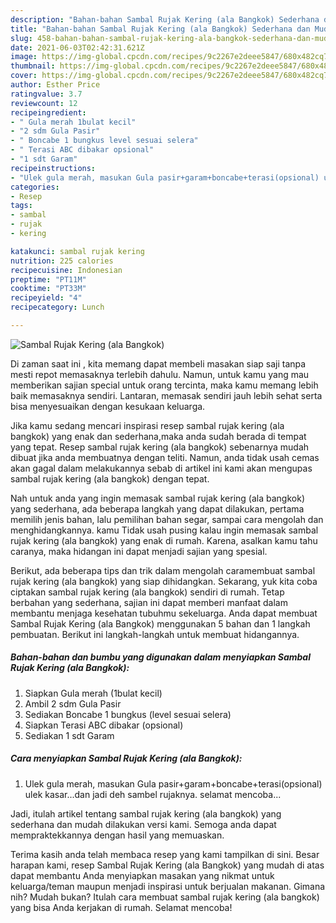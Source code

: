 ```yaml
---
description: "Bahan-bahan Sambal Rujak Kering (ala Bangkok) Sederhana dan Mudah Dibuat"
title: "Bahan-bahan Sambal Rujak Kering (ala Bangkok) Sederhana dan Mudah Dibuat"
slug: 458-bahan-bahan-sambal-rujak-kering-ala-bangkok-sederhana-dan-mudah-dibuat
date: 2021-06-03T02:42:31.621Z
image: https://img-global.cpcdn.com/recipes/9c2267e2deee5847/680x482cq70/sambal-rujak-kering-ala-bangkok-foto-resep-utama.jpg
thumbnail: https://img-global.cpcdn.com/recipes/9c2267e2deee5847/680x482cq70/sambal-rujak-kering-ala-bangkok-foto-resep-utama.jpg
cover: https://img-global.cpcdn.com/recipes/9c2267e2deee5847/680x482cq70/sambal-rujak-kering-ala-bangkok-foto-resep-utama.jpg
author: Esther Price
ratingvalue: 3.7
reviewcount: 12
recipeingredient:
- " Gula merah 1bulat kecil"
- "2 sdm Gula Pasir"
- " Boncabe 1 bungkus level sesuai selera"
- " Terasi ABC dibakar opsional"
- "1 sdt Garam"
recipeinstructions:
- "Ulek gula merah, masukan Gula pasir+garam+boncabe+terasi(opsional) ulek kasar...dan jadi deh sambel rujaknya. selamat mencoba..."
categories:
- Resep
tags:
- sambal
- rujak
- kering

katakunci: sambal rujak kering 
nutrition: 225 calories
recipecuisine: Indonesian
preptime: "PT11M"
cooktime: "PT33M"
recipeyield: "4"
recipecategory: Lunch

---
```



![Sambal Rujak Kering (ala Bangkok)](https://img-global.cpcdn.com/recipes/9c2267e2deee5847/680x482cq70/sambal-rujak-kering-ala-bangkok-foto-resep-utama.jpg)

Di zaman  saat ini , kita memang dapat membeli masakan siap saji tanpa mesti repot memasaknya terlebih dahulu. Namun, untuk kamu yang mau memberikan sajian special untuk orang tercinta, maka kamu memang lebih baik memasaknya sendiri. Lantaran, memasak sendiri jauh lebih sehat serta bisa menyesuaikan dengan kesukaan keluarga.

Jika kamu sedang mencari inspirasi resep sambal rujak kering (ala bangkok) yang enak dan sederhana,maka anda sudah berada di tempat yang tepat. Resep sambal rujak kering (ala bangkok)  sebenarnya mudah dibuat jika anda membuatnya dengan teliti. Namun, anda tidak usah cemas akan gagal dalam melakukannya 
sebab di artikel ini kami akan mengupas sambal rujak kering (ala bangkok) dengan tepat.  



Nah untuk anda yang ingin memasak sambal rujak kering (ala bangkok) yang sederhana, ada beberapa langkah yang dapat dilakukan, pertama memilih jenis bahan, lalu pemilihan bahan segar, sampai cara mengolah dan menghidangkannya. kamu Tidak usah pusing kalau ingin memasak sambal rujak kering (ala bangkok) yang enak di rumah. Karena, asalkan kamu  tahu caranya, maka hidangan ini dapat menjadi sajian yang spesial.

Berikut, ada beberapa tips dan trik dalam mengolah caramembuat sambal rujak kering (ala bangkok) yang siap dihidangkan. Sekarang, yuk kita coba ciptakan sambal rujak kering (ala bangkok) sendiri di rumah. Tetap berbahan yang sederhana, sajian ini dapat memberi manfaat dalam membantu menjaga kesehatan tubuhmu sekeluarga. Anda dapat membuat Sambal Rujak Kering (ala Bangkok) menggunakan 5 bahan dan 1 langkah pembuatan. Berikut ini langkah-langkah untuk membuat hidangannya.

<!--inarticleads1-->

##### Bahan-bahan dan bumbu yang digunakan dalam menyiapkan Sambal Rujak Kering (ala Bangkok):

1. Siapkan  Gula merah (1bulat kecil)
1. Ambil 2 sdm Gula Pasir
1. Sediakan  Boncabe 1 bungkus (level sesuai selera)
1. Siapkan  Terasi ABC dibakar (opsional)
1. Sediakan 1 sdt Garam




<!--inarticleads2-->

##### Cara menyiapkan Sambal Rujak Kering (ala Bangkok):

1. Ulek gula merah, masukan Gula pasir+garam+boncabe+terasi(opsional) ulek kasar...dan jadi deh sambel rujaknya. selamat mencoba...




Jadi, itulah artikel tentang  sambal rujak kering (ala bangkok)  yang sederhana dan mudah dilakukan versi kami. Semoga anda dapat mempraktekkannya dengan hasil yang memuaskan. 

Terima kasih anda telah membaca resep yang kami tampilkan di sini. Besar harapan kami, resep  Sambal Rujak Kering (ala Bangkok) yang mudah di atas dapat membantu Anda menyiapkan masakan yang nikmat untuk keluarga/teman maupun menjadi inspirasi untuk berjualan makanan. Gimana nih? Mudah bukan? Itulah cara membuat sambal rujak kering (ala bangkok) yang bisa Anda kerjakan di rumah. Selamat mencoba!

